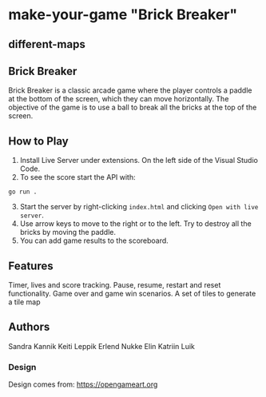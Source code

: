 # make-your-game "Brick Breaker" 
## different-maps


## Brick Breaker
Brick Breaker is a classic arcade game where the player controls a paddle at the bottom of the screen, which they can move horizontally. The objective of the game is to use a ball to break all the bricks at the top of the screen.

## How to Play

1. Install Live Server under extensions. On the left side of the Visual Studio Code.
2. To see the score start the API with:
```console
go run .
```
3. Start the server by right-clicking `index.html` and clicking `Open with live server`.
4. Use arrow keys to move to the right or to the left. Try to destroy all the bricks by moving the paddle.
5. You can add game results to the scoreboard.

## Features

Timer, lives and score tracking.
Pause, resume, restart and reset functionality.
Game over and game win scenarios.
A set of tiles to generate a tile map

## Authors

Sandra Kannik
Keiti Leppik
Erlend Nukke
Elin Katriin Luik

### Design
Design comes from: https://opengameart.org

